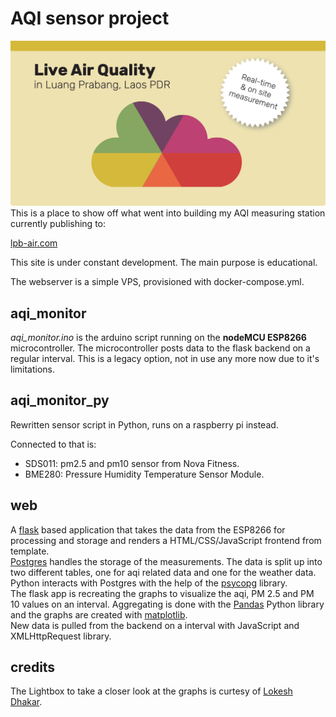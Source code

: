 # AQI sensor project

![social_preview.jpg](web/static/img/social_preview.jpg?raw=true "Preview")  
This is a place to show off what went into building my AQI measuring station currently publishing to:

[lpb-air.com](lpb-air.com)

This site is under constant development. The main purpose is educational.

The webserver is a simple VPS, provisioned with docker-compose.yml.

## aqi_monitor
*aqi_monitor.ino* is the arduino script running on the **nodeMCU ESP8266** microcontroller. The microcontroller posts data to the flask backend on a regular interval. This is a legacy option, not in use any more now due to it's limitations.

## aqi_monitor_py
Rewritten sensor script in Python, runs on a raspberry pi instead.

Connected to that is:  
* SDS011: pm2.5 and pm10 sensor from Nova Fitness.
* BME280: Pressure Humidity Temperature Sensor Module.

## web
A [flask](https://pypi.org/project/Flask/) based application that takes the data from the ESP8266 for processing and storage and renders a HTML/CSS/JavaScript frontend from template.   
[Postgres](https://www.postgresql.org/) handles the storage of the measurements. The data is split up into two different tables, one for aqi related data and one for the weather data.  
Python interacts with Postgres with the help of the [psycopg](https://www.psycopg.org/) library.  
The flask app is recreating the graphs to visualize the aqi, PM 2.5 and PM 10 values on an interval. Aggregating is done with the [Pandas](https://pandas.pydata.org/) Python library and the graphs are created with [matplotlib](https://matplotlib.org/).  
New data is pulled from the backend on a interval with JavaScript and XMLHttpRequest library.  

## credits
The Lightbox to take a closer look at the graphs is curtesy of [Lokesh Dhakar](https://github.com/lokesh/lightbox2).
